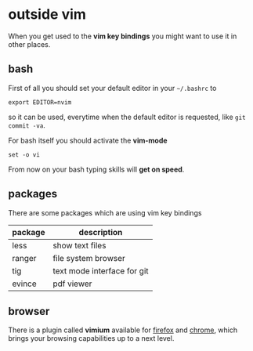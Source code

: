 # outside vim

When you get used to the **vim key bindings** you might want to use it in other places. 

<!--more-->

## bash 

First of all you should set your default editor in your `~/.bashrc` to

```
export EDITOR=nvim
```

so it can be used, everytime when the default editor is requested, like `git commit -va`.

For bash itself you should activate the **vim-mode**

```
set -o vi
```

From now on your bash typing skills will **get on speed**.

## packages

There are some packages which are using vim key bindings

| package | description                 |
|---------|-----------------------------|
| less    | show text files             |
| ranger  | file system browser         |
| tig     | text mode interface for git |
| evince  | pdf viewer                  |

## browser 

There is a plugin called **vimium** available for [firefox][1] and [chrome][2], which brings your browsing capabilities up to a next level.

[1]: https://addons.mozilla.org/de/firefox/addon/vimium-c/
[2]: https://chrome.google.com/webstore/detail/vimium/dbepggeogbaibhgnhhndojpepiihcmeb
